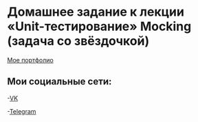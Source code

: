 # Домашнее задание к лекции «Unit-тестирование» Mocking (задача со звёздочкой)


[Мое портфолио](https://kiraradi.github.io/Portfolio/)

## Мои социальные сети:
-[VK](https://vk.com/thedomino2)

-[Telegram](https://t.me/Kiraradi)
